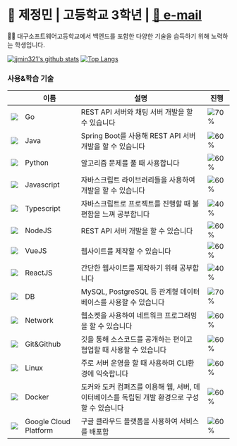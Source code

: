 # 🚀 제정민 | 고등학교 3학년 | <a href="mailto:jjmin321@naver.com">📧 e-mail</a> 
<p>👨‍🎓 대구소프트웨어고등학교에서 백엔드를 포함한 다양한 기술을 습득하기 위해 노력하는 학생입니다.</p>

[![jjmin321's github stats](https://github-readme-stats.vercel.app/api?username=jjmin321&show_icons=true&hide_border=true&count_private=true)](https://github.com/jjmin321)
[![Top Langs](https://github-readme-stats.vercel.app/api/top-langs/?username=jjmin321&hide=r,jupyter%20notebook,c%23)](https://github.com/anuraghazra/github-readme-stats)

### 사용&학습 기술  

||이름|설명|진행|
|---|---|---|---|
|![](https://img.icons8.com/color/24/000000/golang.png)|Go|REST API 서버와 채팅 서버 개발을 할 수 있습니다|![70%](https://progress-bar.dev/70)|
|![](https://img.icons8.com/color/24/000000/java-coffee-cup-logo.png)|Java|Spring Boot를 사용해 REST API 서버 개발을 할 수 있습니다|![60%](https://progress-bar.dev/60)|
|![](https://img.icons8.com/color/24/000000/python.png)|Python|알고리즘 문제를 풀 때 사용합니다|![60%](https://progress-bar.dev/60)|
|![](https://img.icons8.com/color/24/000000/javascript.png)|Javascript|자바스크립트 라이브러리들을 사용하여 개발을 할 수 있습니다|![60%](https://progress-bar.dev/60)|
|![](https://img.icons8.com/color/24/000000/typescript.png)|Typescript|자바스크립트로 프로젝트를 진행할 때 불편함을 느껴 공부합니다|![40%](https://progress-bar.dev/40)|
|![](https://img.icons8.com/color/24/000000/nodejs.png)|NodeJS|REST API 서버 개발을 할 수 있습니다|![60%](https://progress-bar.dev/60)|
|![](https://img.icons8.com/color/24/000000/vue-js.png)|VueJS|웹사이트를 제작할 수 있습니다|![60%](https://progress-bar.dev/60)|
|![](https://img.icons8.com/plasticine/24/000000/react.png)|ReactJS|간단한 웹사이트를 제작하기 위해 공부합니다|![40%](https://progress-bar.dev/40)|
|![](https://img.icons8.com/color/24/000000/add-database.png)|DB|MySQL, PostgreSQL 등 관계형 데이터베이스를 사용할 수 있습니다|![70%](https://progress-bar.dev/70)|
|![](https://img.icons8.com/color/24/000000/network.png)|Network|웹소켓을 사용하여 네트워크 프로그래밍을 할 수 있습니다|![60%](https://progress-bar.dev/60)|
|![](https://img.icons8.com/color/24/000000/git.png)|Git&Github|깃을 통해 소스코드를 공개하는 편이고 협업할 때 사용할 수 있습니다|![60%](https://progress-bar.dev/60)|
|![](https://img.icons8.com/color/24/000000/linux.png)|Linux|주로 서버 운영을 할 때 사용하며 CLI환경에 익숙합니다|![60%](https://progress-bar.dev/60)|
|![](https://img.icons8.com/color/24/000000/docker.png)|Docker|도커와 도커 컴퍼즈를 이용해 웹, 서버, 데이터베이스를 독립된 개발 환경으로 구성할 수 있습니다|![60%](https://progress-bar.dev/60)|
|![](https://img.icons8.com/color/24/000000/google-cloud-platform.png)|Google Cloud Platform|구글 클라우드 플랫폼을 사용하여 서비스를 배포합|![60%](https://progress-bar.dev/60)|
